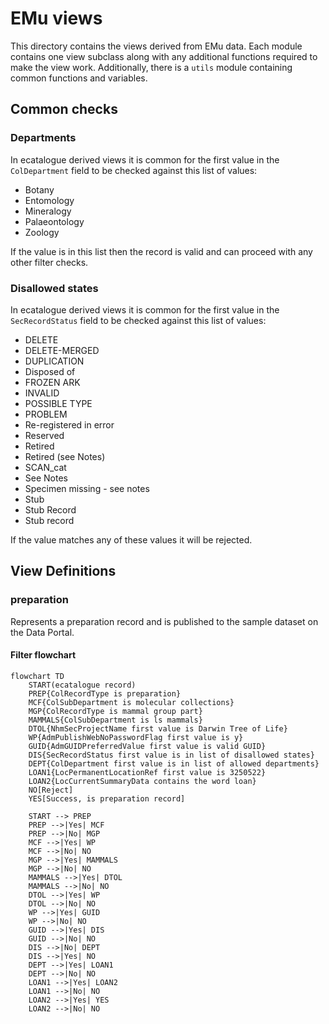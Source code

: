 # EMu views

This directory contains the views derived from EMu data.
Each module contains one view subclass along with any additional functions required to
make the view work.
Additionally, there is a `utils` module containing common functions and variables.

## Common checks

### Departments

In ecatalogue derived views it is common for the first value in the `ColDepartment`
field to be checked against this list of values:

- Botany
- Entomology
- Mineralogy
- Palaeontology
- Zoology

If the value is in this list then the record is valid and can proceed with any other
filter checks.

### Disallowed states

In ecatalogue derived views it is common for the first value in the `SecRecordStatus`
field to be checked against this list of values:

- DELETE
- DELETE-MERGED
- DUPLICATION
- Disposed of
- FROZEN ARK
- INVALID
- POSSIBLE TYPE
- PROBLEM
- Re-registered in error
- Reserved
- Retired
- Retired (see Notes)
- SCAN_cat
- See Notes
- Specimen missing - see notes
- Stub
- Stub Record
- Stub record

If the value matches any of these values it will be rejected.

## View Definitions

### preparation

Represents a preparation record and is published to the sample dataset on the Data
Portal.

#### Filter flowchart
```mermaid
flowchart TD
    START(ecatalogue record)
    PREP{ColRecordType is preparation}
    MCF{ColSubDepartment is molecular collections}
    MGP{ColRecordType is mammal group part}
    MAMMALS{ColSubDepartment is ls mammals}
    DTOL{NhmSecProjectName first value is Darwin Tree of Life}
    WP{AdmPublishWebNoPasswordFlag first value is y}
    GUID{AdmGUIDPreferredValue first value is valid GUID}
    DIS{SecRecordStatus first value is in list of disallowed states}
    DEPT{ColDepartment first value is in list of allowed departments}
    LOAN1{LocPermanentLocationRef first value is 3250522}
    LOAN2{LocCurrentSummaryData contains the word loan}
    NO[Reject]
    YES[Success, is preparation record]

    START --> PREP
    PREP -->|Yes| MCF
    PREP -->|No| MGP
    MCF -->|Yes| WP
    MCF -->|No| NO
    MGP -->|Yes| MAMMALS
    MGP -->|No| NO
    MAMMALS -->|Yes| DTOL
    MAMMALS -->|No| NO
    DTOL -->|Yes| WP
    DTOL -->|No| NO
    WP -->|Yes| GUID
    WP -->|No| NO
    GUID -->|Yes| DIS
    GUID -->|No| NO
    DIS -->|No| DEPT
    DIS -->|Yes| NO
    DEPT -->|Yes| LOAN1
    DEPT -->|No| NO
    LOAN1 -->|Yes| LOAN2
    LOAN1 -->|No| NO
    LOAN2 -->|Yes| YES
    LOAN2 -->|No| NO
```
